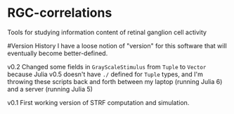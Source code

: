 # RGC-correlations
Tools for studying information content of retinal ganglion cell activity

#Version History
I have a loose notion of "version" for this software that will eventually become better-defined.

v0.2 Changed some fields in `GrayScaleStimulus` from `Tuple` to `Vector` because Julia v0.5 doesn't have `./` defined for `Tuple` types, and I'm throwing these scripts back and forth between my laptop (running Julia 6) and a server (running Julia 5)

v0.1 First working version of STRF computation and simulation.
